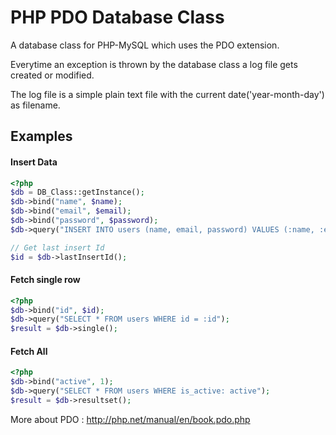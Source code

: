 PHP PDO Database Class
============================

A database class for PHP-MySQL which uses the PDO extension.

Everytime an exception is thrown by the database class a log file gets created or modified.

The log file is a simple plain text file with the current date('year-month-day') as filename.

## Examples

#### Insert Data

```php
<?php
$db = DB_Class::getInstance();
$db->bind("name", $name);
$db->bind("email", $email);
$db->bind("password", $password);
$db->query("INSERT INTO users (name, email, password) VALUES (:name, :email, :password)");

// Get last insert Id
$id = $db->lastInsertId();
```

#### Fetch single row
```php
<?php
$db->bind("id", $id);
$db->query("SELECT * FROM users WHERE id = :id");
$result = $db->single();
```
#### Fetch All
```php
<?php
$db->bind("active", 1);
$db->query("SELECT * FROM users WHERE is_active: active");
$result = $db->resultset();
```

More about PDO : http://php.net/manual/en/book.pdo.php
